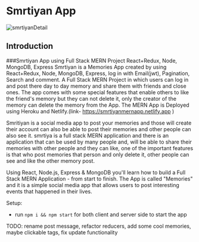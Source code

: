 # Smrtiyan App

![smrtiyanDetail](https://user-images.githubusercontent.com/91690267/190505036-05400505-95e2-4001-b202-28a393ed0307.jpg)

## Introduction

###Smrtiyan App using Full Stack MERN Project React+Redux, Node, MongoDB, Express 
Smrtiyan is a Memories App created by using React+Redux, Node, MongoDB, Express, log in with Email(jwt), Pagination, Search and comment. A Full Stack MERN Project in which users can log in and post there day to day memory and share them with friends and close ones. The app comes with some special features that enable others to like the friend's memory but they can not delete it, only the creator of the memory can delete the memory from the App. The MERN App is Deployed using Heroku and Netlify.(link- https://smrtiyanmernapp.netlify.app )

Smritiyan is a social media app to post your memories and those will create their account can also be able to post their memories and other people can also see it. smrtiya is a full stack MERN application and there is an application that can be used by many people and, will be able to share their memories with other people and they can like, one of the important features is that who post memories that person and only delete it, other people can see and like the other memory post.

Using React, Node.js, Express & MongoDB you'll learn how to build a Full Stack MERN Application - from start to finish. The App is called "Memories" and it is a simple social media app that allows users to post interesting events that happened in their lives.

Setup:
- run ```npm i && npm start``` for both client and server side to start the app

TODO: rename post message, refactor reducers, add some cool memories, maybe clickable tags, fix update functionality
